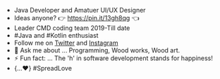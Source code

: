 
- Java Developer and Amatuer UI/UX Designer
- Ideas anyone? 👉 https://pin.it/13gh8qg 👈
- Leader CMD coding team 2019-Till date
- #Java and #Kotlin enthusiast
- Follow me on [Twitter](https://twitter.com/solidwo07765499?s=09) and [Instagram](https://www.instagram.com/_solid.works)
- 💬 Ask me about ... Programming, Wood works, Wood art.
- ⚡ Fun fact: ... The 'h' in software development stands for happiness!
- {...♥️} #SpreadLove

<!--
**solidtm/solidtm** is a ✨ _special_ ✨ repository because its `README.md` (this file) appears on your GitHub profile.

Here are some ideas to get you started:

- 🔭 I’m currently working on ...
- 🌱 I’m currently learning ...
- 👯 I’m looking to collaborate on ...
- 🤔 I’m looking for help with ...
- 💬 Ask me about ...
- 📫 How to reach me: ...
- 😄 Pronouns: ...
- ⚡ Fun fact: ...
-->
